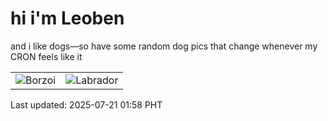 # hi i'm Leoben

and i like dogs—so have some random dog pics that change whenever my CRON feels like it

|  |  |
|--------|----------|
| ![Borzoi](https://random-dog-vercel.vercel.app/api/random-borzoi?v=1753034336) | ![Labrador](https://random-dog-vercel.vercel.app/api/random-labrador?v=1753034336) |

Last updated: 2025-07-21 01:58 PHT
